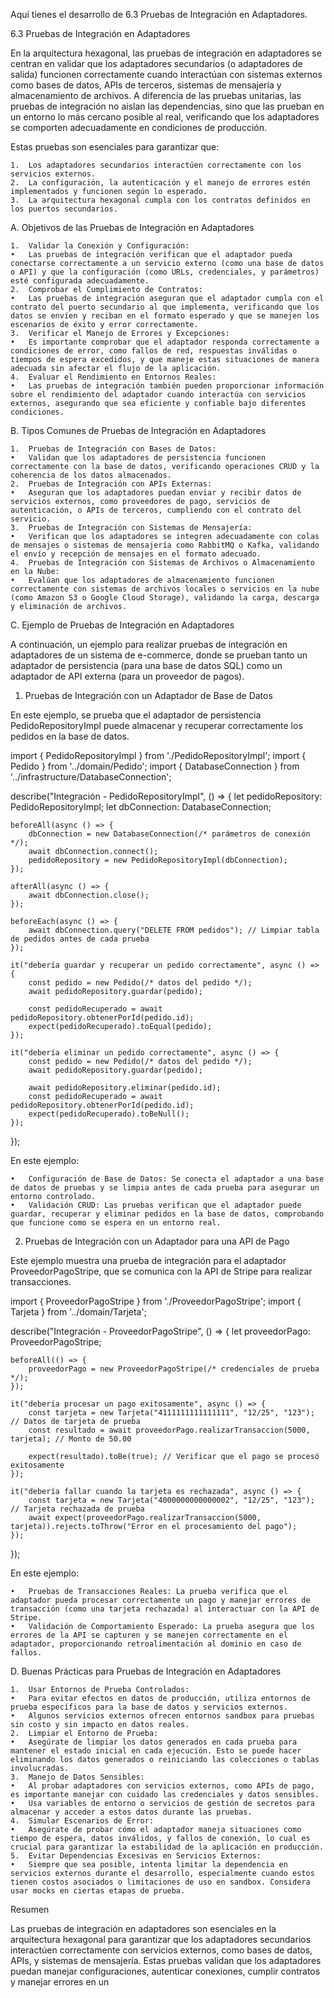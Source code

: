 Aquí tienes el desarrollo de 6.3 Pruebas de Integración en Adaptadores.

6.3 Pruebas de Integración en Adaptadores

En la arquitectura hexagonal, las pruebas de integración en adaptadores se centran en validar que los adaptadores secundarios (o adaptadores de salida) funcionen correctamente cuando interactúan con sistemas externos como bases de datos, APIs de terceros, sistemas de mensajería y almacenamiento de archivos. A diferencia de las pruebas unitarias, las pruebas de integración no aíslan las dependencias, sino que las prueban en un entorno lo más cercano posible al real, verificando que los adaptadores se comporten adecuadamente en condiciones de producción.

Estas pruebas son esenciales para garantizar que:

    1.	Los adaptadores secundarios interactúen correctamente con los servicios externos.
    2.	La configuración, la autenticación y el manejo de errores estén implementados y funcionen según lo esperado.
    3.	La arquitectura hexagonal cumpla con los contratos definidos en los puertos secundarios.

A. Objetivos de las Pruebas de Integración en Adaptadores

    1.	Validar la Conexión y Configuración:
    •	Las pruebas de integración verifican que el adaptador pueda conectarse correctamente a un servicio externo (como una base de datos o API) y que la configuración (como URLs, credenciales, y parámetros) esté configurada adecuadamente.
    2.	Comprobar el Cumplimiento de Contratos:
    •	Las pruebas de integración aseguran que el adaptador cumpla con el contrato del puerto secundario al que implementa, verificando que los datos se envíen y reciban en el formato esperado y que se manejen los escenarios de éxito y error correctamente.
    3.	Verificar el Manejo de Errores y Excepciones:
    •	Es importante comprobar que el adaptador responda correctamente a condiciones de error, como fallos de red, respuestas inválidas o tiempos de espera excedidos, y que maneje estas situaciones de manera adecuada sin afectar el flujo de la aplicación.
    4.	Evaluar el Rendimiento en Entornos Reales:
    •	Las pruebas de integración también pueden proporcionar información sobre el rendimiento del adaptador cuando interactúa con servicios externos, asegurando que sea eficiente y confiable bajo diferentes condiciones.

B. Tipos Comunes de Pruebas de Integración en Adaptadores

    1.	Pruebas de Integración con Bases de Datos:
    •	Validan que los adaptadores de persistencia funcionen correctamente con la base de datos, verificando operaciones CRUD y la coherencia de los datos almacenados.
    2.	Pruebas de Integración con APIs Externas:
    •	Aseguran que los adaptadores puedan enviar y recibir datos de servicios externos, como proveedores de pago, servicios de autenticación, o APIs de terceros, cumpliendo con el contrato del servicio.
    3.	Pruebas de Integración con Sistemas de Mensajería:
    •	Verifican que los adaptadores se integren adecuadamente con colas de mensajes o sistemas de mensajería como RabbitMQ o Kafka, validando el envío y recepción de mensajes en el formato adecuado.
    4.	Pruebas de Integración con Sistemas de Archivos o Almacenamiento en la Nube:
    •	Evalúan que los adaptadores de almacenamiento funcionen correctamente con sistemas de archivos locales o servicios en la nube (como Amazon S3 o Google Cloud Storage), validando la carga, descarga y eliminación de archivos.

C. Ejemplo de Pruebas de Integración en Adaptadores

A continuación, un ejemplo para realizar pruebas de integración en adaptadores de un sistema de e-commerce, donde se prueban tanto un adaptador de persistencia (para una base de datos SQL) como un adaptador de API externa (para un proveedor de pagos).

1. Pruebas de Integración con un Adaptador de Base de Datos

En este ejemplo, se prueba que el adaptador de persistencia PedidoRepositoryImpl puede almacenar y recuperar correctamente los pedidos en la base de datos.

import { PedidoRepositoryImpl } from './PedidoRepositoryImpl';
import { Pedido } from '../domain/Pedido';
import { DatabaseConnection } from '../infrastructure/DatabaseConnection';

describe("Integración - PedidoRepositoryImpl", () => {
let pedidoRepository: PedidoRepositoryImpl;
let dbConnection: DatabaseConnection;

    beforeAll(async () => {
        dbConnection = new DatabaseConnection(/* parámetros de conexión */);
        await dbConnection.connect();
        pedidoRepository = new PedidoRepositoryImpl(dbConnection);
    });

    afterAll(async () => {
        await dbConnection.close();
    });

    beforeEach(async () => {
        await dbConnection.query("DELETE FROM pedidos"); // Limpiar tabla de pedidos antes de cada prueba
    });

    it("debería guardar y recuperar un pedido correctamente", async () => {
        const pedido = new Pedido(/* datos del pedido */);
        await pedidoRepository.guardar(pedido);

        const pedidoRecuperado = await pedidoRepository.obtenerPorId(pedido.id);
        expect(pedidoRecuperado).toEqual(pedido);
    });

    it("debería eliminar un pedido correctamente", async () => {
        const pedido = new Pedido(/* datos del pedido */);
        await pedidoRepository.guardar(pedido);

        await pedidoRepository.eliminar(pedido.id);
        const pedidoRecuperado = await pedidoRepository.obtenerPorId(pedido.id);
        expect(pedidoRecuperado).toBeNull();
    });

});

En este ejemplo:

    •	Configuración de Base de Datos: Se conecta el adaptador a una base de datos de pruebas y se limpia antes de cada prueba para asegurar un entorno controlado.
    •	Validación CRUD: Las pruebas verifican que el adaptador puede guardar, recuperar y eliminar pedidos en la base de datos, comprobando que funcione como se espera en un entorno real.

2. Pruebas de Integración con un Adaptador para una API de Pago

Este ejemplo muestra una prueba de integración para el adaptador ProveedorPagoStripe, que se comunica con la API de Stripe para realizar transacciones.

import { ProveedorPagoStripe } from './ProveedorPagoStripe';
import { Tarjeta } from '../domain/Tarjeta';

describe("Integración - ProveedorPagoStripe", () => {
let proveedorPago: ProveedorPagoStripe;

    beforeAll(() => {
        proveedorPago = new ProveedorPagoStripe(/* credenciales de prueba */);
    });

    it("debería procesar un pago exitosamente", async () => {
        const tarjeta = new Tarjeta("4111111111111111", "12/25", "123"); // Datos de tarjeta de prueba
        const resultado = await proveedorPago.realizarTransaccion(5000, tarjeta); // Monto de 50.00

        expect(resultado).toBe(true); // Verificar que el pago se procesó exitosamente
    });

    it("debería fallar cuando la tarjeta es rechazada", async () => {
        const tarjeta = new Tarjeta("4000000000000002", "12/25", "123"); // Tarjeta rechazada de prueba
        await expect(proveedorPago.realizarTransaccion(5000, tarjeta)).rejects.toThrow("Error en el procesamiento del pago");
    });

});

En este ejemplo:

    •	Pruebas de Transacciones Reales: La prueba verifica que el adaptador pueda procesar correctamente un pago y manejar errores de transacción (como una tarjeta rechazada) al interactuar con la API de Stripe.
    •	Validación de Comportamiento Esperado: La prueba asegura que los errores de la API se capturen y se manejen correctamente en el adaptador, proporcionando retroalimentación al dominio en caso de fallos.

D. Buenas Prácticas para Pruebas de Integración en Adaptadores

    1.	Usar Entornos de Prueba Controlados:
    •	Para evitar efectos en datos de producción, utiliza entornos de prueba específicos para la base de datos y servicios externos.
    •	Algunos servicios externos ofrecen entornos sandbox para pruebas sin costo y sin impacto en datos reales.
    2.	Limpiar el Entorno de Prueba:
    •	Asegúrate de limpiar los datos generados en cada prueba para mantener el estado inicial en cada ejecución. Esto se puede hacer eliminando los datos generados o reiniciando las colecciones o tablas involucradas.
    3.	Manejo de Datos Sensibles:
    •	Al probar adaptadores con servicios externos, como APIs de pago, es importante manejar con cuidado las credenciales y datos sensibles.
    •	Usa variables de entorno o servicios de gestión de secretos para almacenar y acceder a estos datos durante las pruebas.
    4.	Simular Escenarios de Error:
    •	Asegúrate de probar cómo el adaptador maneja situaciones como tiempo de espera, datos inválidos, y fallos de conexión, lo cual es crucial para garantizar la estabilidad de la aplicación en producción.
    5.	Evitar Dependencias Excesivas en Servicios Externos:
    •	Siempre que sea posible, intenta limitar la dependencia en servicios externos durante el desarrollo, especialmente cuando estos tienen costos asociados o limitaciones de uso en sandbox. Considera usar mocks en ciertas etapas de prueba.

Resumen

Las pruebas de integración en adaptadores son esenciales en la arquitectura hexagonal para garantizar que los adaptadores secundarios interactúen correctamente con servicios externos, como bases de datos, APIs, y sistemas de mensajería. Estas pruebas validan que los adaptadores puedan manejar configuraciones, autenticar conexiones, cumplir contratos y manejar errores en un
